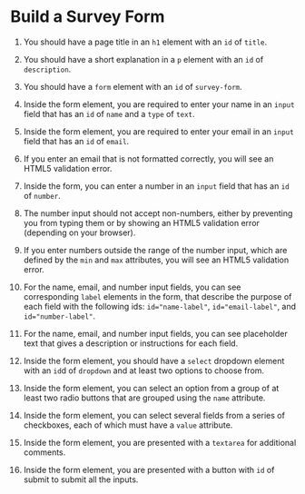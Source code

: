# Build a Survey Form

1. You should have a page title in an `h1` element with an `id` of `title`.

2. You should have a short explanation in a `p` element with an `id` of `description`.

3. You should have a `form` element with an `id` of `survey-form`.

4. Inside the form element, you are required to enter your name in an `input` field that has an `id` of `name` and a `type` of `text`.

5. Inside the form element, you are required to enter your email in an `input` field that has an `id` of `email`.

6. If you enter an email that is not formatted correctly, you will see an HTML5 validation error.

7. Inside the form, you can enter a number in an `input` field that has an `id` of `number`.

8. The number input should not accept non-numbers, either by preventing you from typing them or by showing an HTML5 validation error (depending on your browser).

9. If you enter numbers outside the range of the number input, which are defined by the `min` and `max` attributes, you will see an HTML5 validation error.

10. For the name, email, and number input fields, you can see corresponding `label` elements in the form, that describe the purpose of each field with the following ids: `id="name-label"`, `id="email-label"`, and `id="number-label"`.

11. For the name, email, and number input fields, you can see placeholder text that gives a description or instructions for each field.

12. Inside the form element, you should have a `select` dropdown element with an `id`d of `dropdown` and at least two options to choose from.

13. Inside the form element, you can select an option from a group of at least two radio buttons that are grouped using the `name` attribute.

14. Inside the form element, you can select several fields from a series of checkboxes, each of which must have a `value` attribute.

15. Inside the form element, you are presented with a `textarea` for additional comments.

16. Inside the form element, you are presented with a button with `id` of submit to submit all the inputs.
